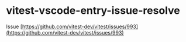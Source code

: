 # vitest-vscode-entry-issue-resolve

Issue [https://github.com/vitest-dev/vitest/issues/993](https://github.com/vitest-dev/vitest/issues/993)
